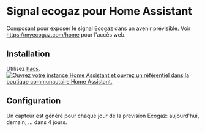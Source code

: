 # Signal ecogaz pour Home Assistant

Composant pour exposer le signal Ecogaz dans un avenir prévisible. Voir https://myecogaz.com/home pour l'accès web.

## Installation

Utilisez [hacs](https://hacs.xyz/).
[![Ouvrez votre instance Home Assistant et ouvrez un référentiel dans la boutique communautaire Home Assistant.](https://my.home-assistant.io/badges/hacs_repository.svg)](https://my.home-assistant.io/redirect/hacs_repository/?owner=kamaradclimber&repository=signal_ecogaz&category=integration)

## Configuration

Un capteur est généré pour chaque jour de la prévision Ecogaz: aujourd'hui, demain, ... dans 4 jours.
